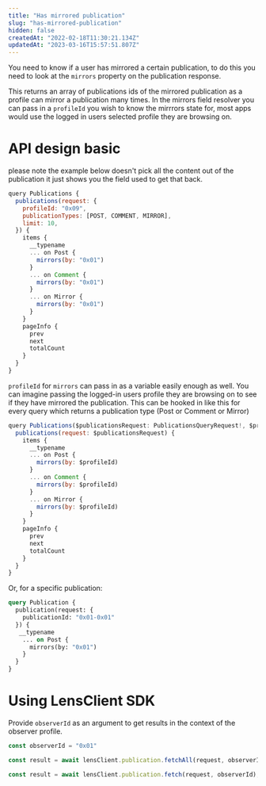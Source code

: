 ```yaml
---
title: "Has mirrored publication"
slug: "has-mirrored-publication"
hidden: false
createdAt: "2022-02-18T11:30:21.134Z"
updatedAt: "2023-03-16T15:57:51.807Z"
---
```

You need to know if a user has mirrored a certain publication, to do this you need to look at the `mirrors` property on the publication response.

This returns an array of publications ids of the mirrored publication as a profile can mirror a publication many times. In the mirrors field resolver you can pass in a `profileId` you wish to know the mirrrors state for, most apps would use the logged in users selected profile they are browsing on.

# API design basic

please note the example below doesn't pick all the content out of the publication it just shows you the field used to get that back.

```javascript Example operation
query Publications {
  publications(request: {
    profileId: "0x09",
    publicationTypes: [POST, COMMENT, MIRROR],
    limit: 10,
  }) {
    items {
      __typename 
      ... on Post {
        mirrors(by: "0x01")
      }
      ... on Comment {
        mirrors(by: "0x01")
      }
      ... on Mirror {
        mirrors(by: "0x01")
      }
    }
    pageInfo {
      prev
      next
      totalCount
    }
  }
}
```



`profileId` for `mirrors` can pass in as a variable easily enough as well. You can imagine passing the logged-in users profile they are browsing on to see if they have mirrored the publication. This can be hooked in like this for every query which returns a publication type (Post or Comment or Mirror)

```javascript Example operation
query Publications($publicationsRequest: PublicationsQueryRequest!, $profileId: ProfileId) {
  publications(request: $publicationsRequest) {
    items {
      __typename 
      ... on Post {
        mirrors(by: $profileId)
      }
      ... on Comment {
        mirrors(by: $profileId)
      }
      ... on Mirror {
        mirrors(by: $profileId)
      }
    }
    pageInfo {
      prev
      next
      totalCount
    }
  }
}
```



Or, for a specific publication:

```graphql
query Publication {
  publication(request: {
    publicationId: "0x01-0x01"
  }) {
   __typename 
    ... on Post {
      mirrors(by: "0x01")
    }
  }
}
```



# 

# Using LensClient SDK

Provide `observerId` as an argument to get results in the context of the observer profile.

```typescript
const observerId = "0x01"

const result = await lensClient.publication.fetchAll(request, observerId);

const result = await lensClient.publication.fetch(request, observerId);
```